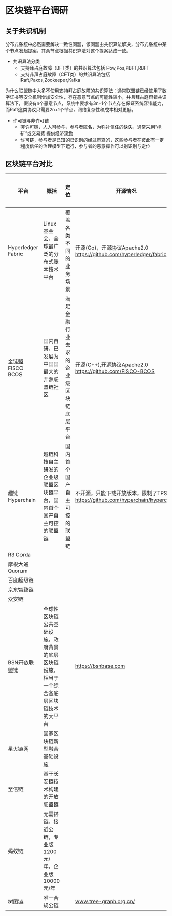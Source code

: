 # 区块链平台调研

## 关于共识机制

分布式系统中必然需要解决一致性问题，该问题由共识算法解决，分布式系统中某个节点发起提案，其余节点根据共识算法对这个提案达成一致。

- 共识算法分类
  - 支持拜占庭故障（BFT类）的共识算法包括 Pow,Pos,PBFT,RBFT
  - 支持非拜占庭故障（CFT类）的共识算法包括 Raft,Paxos,Zookeeper,Kafka

为什么联盟链中大多不使用支持拜占庭故障的共识算法：通常联盟链已经使用了数字证书等安全机制增加安全性，存在恶意节点的可能性较小，并且拜占庭容错共识算法下，假设有n个恶意节点，系统中要求有3n+1个节点存在保证系统容错能力，而Raft这类协议只需要2n+1个节点，网络复杂性和成本相对更低。

- 许可链与非许可链
  - 非许可链，人人可参与，参与者匿名，为弥补信任的缺失，通常采用“挖矿”或交易费 提供经济激励
  - 许可链，参与者是已知的已识别的经过审查的，这些参与者在彼此有一定程度信任的治理模型下运行，参与者的恶意操作可以别识别与定位

## 区块链平台对比

| 平台               | 概括                                                         | 定位                                   | 开源情况                                                     | 共识算法                                                     | 节点类型                   | 权限控制&CA                                                  | 智能合约                                                     | 加密算法       | 补充                                                         |
| ------------------ | ------------------------------------------------------------ | -------------------------------------- | ------------------------------------------------------------ | ------------------------------------------------------------ | -------------------------- | ------------------------------------------------------------ | ------------------------------------------------------------ | -------------- | ------------------------------------------------------------ |
| Hyperledger Fabric | Linux基金会，全球最广泛的分布式账本技术平台                  | 覆盖各类不同的业务场景                 | 开源(Go)，开源协议Apache2.0<br /> https://github.com/hyperledger/fabric | Kafka/RAFT设计上声称支持可插拔的共识协议，但是实际应用上每个版本仅支持一种共识模式 | 排序节点/背书节点/记账节点 | 基于策略的权限控制，不支持CA                                 | 第一个支持通用编程语言编写智能合约的分布式账本平台，不受限于特定领域语言（DSL）<br />Docker环境支持Go/JAVA/Nodejs | 不支持国密替换 | 商业化版本不完善，门槛较高                                   |
| 金链盟FISCO BCOS   | 国内自研，已发展为中国国最大的开源联盟链社区                 | 满足金融行业去求的企业级区块链底层平台 | 开源(C++),开源协议Apache2.0<br />https://github.com/FISCO-BCOS | PBFT/RAFT/rPBFT<br />支持共识协议可插拔，允许切换共识协议    | 核心节点/全节点/轻节点     | 基于角色的权限控制，权限控制最终体现在账户对表的操作上，支持多级CA | EVM环境支持Solidity编写智能合约，并支持C++编写的预编译合约   | 支持国密       | 生态、技术及配套工具是最完善的                               |
| 趣链Hyperchain     | 趣链科技自主研发的企业级联盟区块链平台，国内首个国产自主可控的联盟链 | 国内首个国产自主可控的联盟链           | 不开源，只能下载开放版本，限制了TPS<br />https://github.com/hyperchain/hyperchain | RBFT/NoxBFT/RAFT<br />支持共识协议可插拔                     | VP/NVP/CVP                 | 链级权限管理                                                 | 兼容Solidity语言的HyperEVM，支持Java语言的智能合约引擎HyperJVM | 支持国密       | 区块链独角兽，区块链相关周边产品及服务最完善                 |
| R3 Corda           |                                                              |                                        |                                                              |                                                              |                            |                                                              |                                                              |                |                                                              |
| 摩根大通Quorum     |                                                              |                                        |                                                              |                                                              |                            |                                                              |                                                              |                |                                                              |
| 百度超级链         |                                                              |                                        |                                                              |                                                              |                            |                                                              |                                                              |                |                                                              |
| 京东智臻链         |                                                              |                                        |                                                              |                                                              |                            |                                                              |                                                              |                |                                                              |
| 众安链             |                                                              |                                        |                                                              |                                                              |                            |                                                              |                                                              |                |                                                              |
| BSN开放联盟链      | 全球性区块链公共基础设施，政府背景的底层区块链设施，相当于一个综合各底层区块链技术的大平台 |                                        | https://bsnbase.com                                          |                                                              |                            |                                                              |                                                              |                | 好用便宜，设计思想是让区块链服务像水电一样作为基础设施，目前已经对接了Hyperledger Fabric，FISCO BCOS，百度超级链等 |
| 星火链网           | 国家区块链新型融合基础设施                                   |                                        |                                                              |                                                              |                            |                                                              |                                                              |                |                                                              |
| 至信链             | 基于长安链技术构建的开放联盟链                               |                                        |                                                              |                                                              |                            |                                                              |                                                              |                |                                                              |
| 蚂蚁链             | 无需搭链，接近公链，专业版1200元/年，企业版10000元/年        |                                        |                                                              |                                                              |                            |                                                              |                                                              |                |                                                              |
| 树图链             | 唯一合规公链                                                 |                                        | www.tree-graph.org.cn/                                       |                                                              |                            |                                                              |                                                              |                |                                                              |

